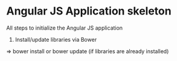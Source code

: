 Angular JS Application skeleton
======

All steps to initialize the Angular JS application

1. Install/update libraries via Bower

=> bower install  or bower update (if libraries are already installed)

